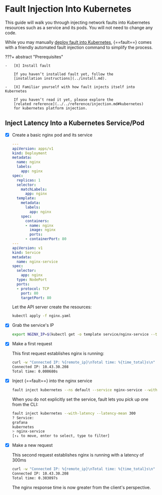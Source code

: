 # Fault Injection Into Kubernetes

This guide will walk you through injecting network faults into Kubernetes
resources such as a service and its pods. You will not need to change any
code.

While you may manually 
[deploy fault into Kubernetes](../platform/run-on-kubernetes.md), {==fault==}
comes with a friendly automated fault injection command to simplify the process.

???+ abstract "Prerequisites"

    -   [X] Install fault

        If you haven’t installed fault yet, follow the
        [installation instructions](../install.md).

    -   [X] Familiar yourself with how fault injects itself into Kubernetes

        If you haven’t read it yet, please explore the
        [related reference](../../reference/injection.md#kubernetes)
        for kubernetes platform injection.

## Inject Latency Into a Kubernetes Service/Pod

-   [X] Create a basic nginx pod and its service

    ```yaml title="nginx.yaml"
    ---
    apiVersion: apps/v1
    kind: Deployment
    metadata:
      name: nginx
      labels:
        app: nginx
    spec:
      replicas: 1
      selector:
        matchLabels:
          app: nginx
      template:
        metadata:
          labels:
            app: nginx
        spec:
          containers:
          - name: nginx
            image: nginx
            ports:
          - containerPort: 80
    ---
    apiVersion: v1
    kind: Service
    metadata:
      name: nginx-service
    spec:
      selector:
        app: nginx
      type: NodePort
      ports:
      - protocol: TCP
        port: 80
        targetPort: 80
    ```

    Let the API server create the resources:

    ```bash
    kubectl apply -f nginx.yaml
    ```

-   [X] Grab the service's IP

    ```bash
    export NGINX_IP=$(kubectl get -o template service/nginx-service --template='{{.spec.clusterIP}}')
    ```

-   [X] Make a first request

    This first request establishes nginx is running:

    ```bash
    curl -w "Connected IP: %{remote_ip}\nTotal time: %{time_total}s\n" http://$NGINX_IP
    Connected IP: 10.43.30.208
    Total time: 0.000680s
    ```

-   [X] Inject {==fault==} into the nginx service

    ```bash
    fault inject kubernetes --ns default --service nginx-service --with-latency --latency-mean 300
    ```

    When you do not explicitly set the service, fault lets you pick up one
    from the CLI:

    ```bash
    fault inject kubernetes --with-latency --latency-mean 300
    ? Service:  
    grafana
    kubernetes
    > nginx-service
    [↑↓ to move, enter to select, type to filter]
    ```

-   [X] Make a new request

    This second request establishes nginx is running with a latency of 300ms

    ```bash
    curl -w "Connected IP: %{remote_ip}\nTotal time: %{time_total}s\n" http://$NGINX_IP
    Connected IP: 10.43.30.208
    Total time: 0.303097s
    ```

    The nginx response time is now greater from the client's perspective.
